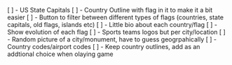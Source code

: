 [ ] - US State Capitals
[ ] - Country Outline with flag in it to make it a bit easier
[ ] - Button to filter between different types of flags (countries, state capitals, old flags, islands etc)
[ ] - Little bio about each country/flag
[ ] - Show evolution of each flag
[ ] - Sports teams logos but per city/location
[ ] - Random picture of a city/monument, have to guess geogrpahically 
[ ] - Country codes/airport codes
[ ] - Keep country outlines, add as an addtional choice when olaying game
